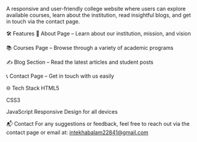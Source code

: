 A responsive and user-friendly college website where users can explore available courses, learn about the institution, read insightful blogs, and get in touch via the contact page.

🛠️ Features
🏫 About Page – Learn about our institution, mission, and vision

📚 Courses Page – Browse through a variety of academic programs

✍️ Blog Section – Read the latest articles and student posts

📞 Contact Page – Get in touch with us easily

🌐 Tech Stack
HTML5

CSS3

JavaScript
Responsive Design for all devices





📬 Contact
For any suggestions or feedback, feel free to reach out via the contact page or email at: intekhabalam22841@gmail.com


